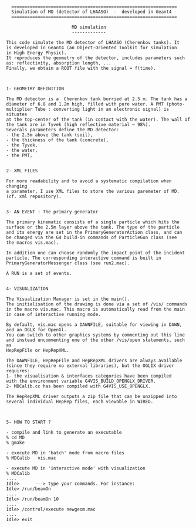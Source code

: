 
      ===============================================================
      Simulation of MD (detector of LHAASO)  -  developed in Geant4 -
      ===============================================================
    
                             MD simulation
                             -------------

    This code simulate the MD detector of LHAASO (Cherenkov tanks). It
    is developed in Geant4 (an Object-Oriented Toolkit for simulation
    in High Energy Physic).
    It reproduces the geometry of the detector, includes parameters such
    as: reflectivity, absorption length, ...
    Finally, we obtain a ROOT file with the signal = f(time).



    1- GEOMETRY DEFINITION

    The MD detector is a  Cherenkov tank burried at 2.5 m. The tank has a 
    diameter of 6.8 and 1.2m high, filled with pure water. A PMT (photo-
    multiplier Tube : converting light in an electronic signal) is situates
    at the top-center of the tank (in contact with the water). The wall of
    the tank are in Tyvek (high reflective material ~ 98%).
    Severals parameters define the MD detector: 
    - the 2.5m above the tank (soil),
    - the thickness of the tank (concrete),
    - the Tyvek,
    - the water,
    - the PMT,


    2- XML FILES
    
    For more readability and to avoid a systematic compilation when changing
    a parameter, I use XML files to store the various paremeter of MD.
    (cf. xml repository).


    3- AN EVENT : The primary generator

    The primary kinematic consists of a single particle which hits the
    surface or the 2.5m layer above the tank. The type of the particle
    and its energy are set in the PrimaryGeneratorAction class, and can
    be changed via the G4 build-in commands of ParticleGun class (see
    the macros vis.mac).

    In addition one can choose randomly the impact point of the incident
    particle. The corresponding interactive command is built in
    PrimaryGeneratorMessenger class (see run2.mac).

    A RUN is a set of events.


    4- VISUALIZATION

    The Visualization Manager is set in the main().
    The initialisation of the drawing is done via a set of /vis/ commands
    in the macro vis.mac. This macro is automatically read from the main 
    in case of interactive running mode.

    By default, vis.mac opens a DAWNFILE, suitable for viewing in DAWN,
    and an OGLX for OpenGl.
    You can switch to other graphics systems by commenting out this line
    and instead uncommenting one of the other /vis/open statements, such as
    HepRepFile or HepRepXML.

    The DAWNFILE, HepRepFile and HepRepXML drivers are always available 
    (since they require no external libraries), but the OGLIX driver 
    requires:
    1- the visualisation & interfaces categories have been compiled
    with the environment variable G4VIS_BUILD_OPENGLX_DRIVER.
    2- MDCalib.cc has been compiled with G4VIS_USE_OPENGLX.

    The HepRepXML driver outputs a zip file that can be unzipped into 
    several individual HepRep files, each viewable in WIRED.



    5- HOW TO START ?

    - compile and link to generate an executable
    % cd MD
    % gmake

    - execute MD in 'batch' mode from macro files
    % MDCalib   vis.mac

    - execute MD in 'interactive mode' with visualization
    % MDCalib
    ....
    Idle>      ---> type your commands. For instance:
    Idle> /run/beamOn 
    ....
    Idle> /run/beamOn 10
    ....				
    Idle> /control/execute newgeom.mac
    ....
    Idle> exit


